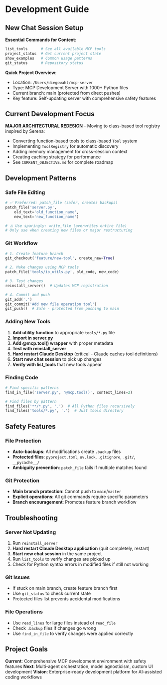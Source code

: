 # Development Guide

## New Chat Session Setup

**Essential Commands for Context**:
```bash
list_tools      # See all available MCP tools
project_status  # Get current project state
show_examples   # Common usage patterns  
git_status      # Repository status
```

**Quick Project Overview**:
- Location: `/Users/diegowahl/mcp-server`
- Type: MCP Development Server with 1000+ Python files
- Current branch: main (protected from direct pushes)
- Key feature: Self-updating server with comprehensive safety features

## Current Development Focus

**MAJOR ARCHITECTURAL REDESIGN** - Moving to class-based tool registry inspired by Serena:
- Converting function-based tools to class-based `Tool` system
- Implementing `ToolRegistry` for automatic discovery
- Adding memory management for cross-session context
- Creating caching strategy for performance
- See `CURRENT_OBJECTIVE.md` for complete roadmap

## Development Patterns

### Safe File Editing
```python
# ✅ Preferred: patch_file (safer, creates backups)
patch_file('server.py', 
    old_text='old_function_name', 
    new_text='new_function_name')

# ⚠️ Use sparingly: write_file (overwrites entire file)
# Only use when creating new files or major restructuring
```

### Git Workflow
```python
# 1. Create feature branch
git_checkout('feature/new-tool', create_new=True)

# 2. Make changes using MCP tools
patch_file('tools/io_utils.py', old_code, new_code)

# 3. Test changes
reinstall_server()  # Updates MCP registration

# 4. Commit and push
git_add('.')
git_commit('Add new file operation tool')
git_push()  # Safe - protected from pushing to main
```

### Adding New Tools

1. **Add utility function** to appropriate `tools/*.py` file
2. **Import in server.py** 
3. **Add @mcp.tool() wrapper** with proper metadata
4. **Test with reinstall_server**
5. **Hard restart Claude Desktop** (critical - Claude caches tool definitions)
6. **Start new chat session** to pick up changes
7. **Verify with list_tools** that new tools appear

### Finding Code
```python
# Find specific patterns
find_in_file('server.py', '@mcp.tool()', context_lines=2)

# Find files by pattern
find_files('**/*.py', '.')  # All Python files recursively
find_files('tools/*.py', '.')  # Just tools directory
```

## Safety Features

### File Protection
- **Auto-backups**: All modifications create `.backup` files
- **Protected files**: `pyproject.toml`, `uv.lock`, `.gitignore`, `.git/`, `__pycache__/`
- **Ambiguity prevention**: `patch_file` fails if multiple matches found

### Git Protection  
- **Main branch protection**: Cannot push to `main`/`master` 
- **Explicit operations**: All git commands require specific parameters
- **Branch encouragement**: Promotes feature branch workflow

## Troubleshooting

### Server Not Updating
1. Run `reinstall_server` 
2. **Hard restart Claude Desktop application** (quit completely, restart)
3. **Start new chat session** in the same project
4. Run `list_tools` to verify changes are picked up
5. Check for Python syntax errors in modified files if still not working

### Git Issues
- If stuck on main branch, create feature branch first
- Use `git_status` to check current state
- Protected files list prevents accidental modifications

### File Operations
- Use `read_lines` for large files instead of `read_file`
- Check `.backup` files if changes go wrong
- Use `find_in_file` to verify changes were applied correctly

## Project Goals

**Current**: Comprehensive MCP development environment with safety features
**Next**: Multi-agent orchestration, model agnosticism, custom UI development
**Vision**: Enterprise-ready development platform for AI-assisted coding workflows
